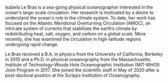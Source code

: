 Isabela Le Bras is a sea-going physical oceanographer interested in the ocean's large-scale circulation. Her research is motivated by a desire to understand the ocean's role in the climate system. To date, her work has focused on the Atlantic Meridional Overturning Circulation (AMOC), an intricate system of currents that stabilizes the earth’s climate by redistributing heat, salt, oxygen, and carbon on a global scale. More recently, she has examined the circulation in high-latitude regions undergoing rapid change.

Le Bras received a B.A. in physics from the University of California, Berkeley in 2010 and a Ph.D. in physical oceanography from the Massachusetts  Institute  of  Technology-Woods  Hole  Oceanographic  Institution (MIT-WHOI) Joint Program in 2017. She joined the scientific staff in May of 2020 after a post-doctoral position at the Scripps Institution of Oceanography.